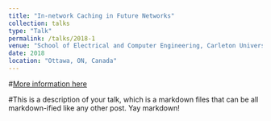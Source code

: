 ```yaml
---
title: "In-network Caching in Future Networks"
collection: talks
type: "Talk"
permalink: /talks/2018-1
venue: "School of Electrical and Computer Engineering, Carleton University"
date: 2018
location: "Ottawa, ON, Canada"
---
```


#[More information here](http://example2.com)

#This is a description of your talk, which is a markdown files that can be all markdown-ified like any other post. Yay markdown!
